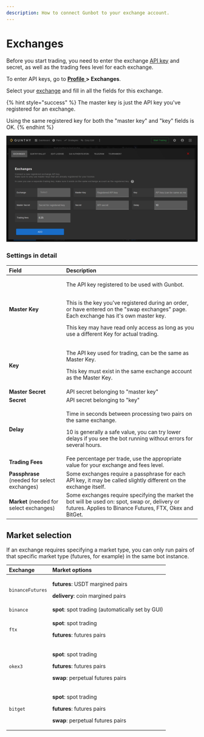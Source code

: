 ```yaml
---
description: How to connect Gunbot to your exchange account.
---
```


# Exchanges

Before you start trading, you need to enter the exchange [API key](../../about/supported-exchanges/creating-api-keys.md) and secret, as well as the trading fees level for each exchange.

To enter API keys, go to [**Profile** ](http://localhost:5000/profile)**&gt; Exchanges**.

Select your [exchange](../../about/supported-exchanges/) and fill in all the fields for this exchange.

{% hint style="success" %}
The master key is just the API key you've registered for an exchange.

Using the same registered key for both the "master key" and "key" fields is OK.
{% endhint %}

![](../../.gitbook/assets/image%20%286%29%20%281%29.png)

### Settings in detail

<table>
  <thead>
    <tr>
      <th style="text-align:left">Field</th>
      <th style="text-align:left">Description</th>
    </tr>
  </thead>
  <tbody>
    <tr>
      <td style="text-align:left"><b>Master Key</b>
      </td>
      <td style="text-align:left">
        <p>The API key registered to be used with Gunbot.</p>
        <p>
          <br />This is the key you&apos;ve registered during an order, or have entered
          on the &quot;swap exchanges&quot; page. Each exchange has it&apos;s own
          master key.
          <br />
        </p>
        <p>This key may have read only access as long as you use a different Key
          for actual trading.</p>
      </td>
    </tr>
    <tr>
      <td style="text-align:left"><b>Key</b>
      </td>
      <td style="text-align:left">
        <p>The API key used for trading, can be the same as Master Key.</p>
        <p>This key must exist in the same exchange account as the Master Key.</p>
      </td>
    </tr>
    <tr>
      <td style="text-align:left"><b>Master Secret</b>
      </td>
      <td style="text-align:left">API secret belonging to &quot;master key&quot;</td>
    </tr>
    <tr>
      <td style="text-align:left"><b>Secret</b>
      </td>
      <td style="text-align:left">API secret belonging to &quot;key&quot;</td>
    </tr>
    <tr>
      <td style="text-align:left"><b>Delay</b>
      </td>
      <td style="text-align:left">
        <p>Time in seconds between processing two pairs on the same exchange.</p>
        <p>10 is generally a safe value, you can try lower delays if you see the
          bot running without errors for several hours.</p>
      </td>
    </tr>
    <tr>
      <td style="text-align:left"><b>Trading Fees</b>
      </td>
      <td style="text-align:left">Fee percentage per trade, use the appropriate value for your exchange
        and fees level.</td>
    </tr>
    <tr>
      <td style="text-align:left"><b>Passphrase</b> (needed for select exchanges)</td>
      <td style="text-align:left">Some exchanges require a passphrase for each API key, it may be called
        slightly different on the exchange itself.</td>
    </tr>
    <tr>
      <td style="text-align:left"><b>Market</b> (needed for select exchanges)</td>
      <td style="text-align:left">Some exchanges require specifying the market the bot will be used on:
        spot, swap or, delivery or futures. Applies to Binance Futures, FTX, Okex
        and BitGet.</td>
    </tr>
  </tbody>
</table>

## Market selection

If an exchange requires specifying a market type, you can only run pairs of that specific market type \(futures, for example\) in the same bot instance.

<table>
  <thead>
    <tr>
      <th style="text-align:left">Exchange</th>
      <th style="text-align:left">Market options</th>
    </tr>
  </thead>
  <tbody>
    <tr>
      <td style="text-align:left"><code>binanceFutures</code>
      </td>
      <td style="text-align:left">
        <p><b>futures</b>: USDT margined pairs</p>
        <p><b>delivery</b>: coin margined pairs</p>
      </td>
    </tr>
    <tr>
      <td style="text-align:left"><code>binance</code>
      </td>
      <td style="text-align:left"><b>spot</b>: spot trading (automatically set by GUI)</td>
    </tr>
    <tr>
      <td style="text-align:left"><code>ftx</code>
      </td>
      <td style="text-align:left">
        <p><b>spot</b>: spot trading</p>
        <p><b>futures</b>: futures pairs</p>
      </td>
    </tr>
    <tr>
      <td style="text-align:left"><code>okex3</code>
      </td>
      <td style="text-align:left">
        <p><b>spot</b>: spot trading</p>
        <p><b>futures</b>: futures pairs</p>
        <p><b>swap</b>: perpetual futures pairs</p>
      </td>
    </tr>
    <tr>
      <td style="text-align:left"><code>bitget</code>
      </td>
      <td style="text-align:left">
        <p><b>spot</b>: spot trading</p>
        <p><b>futures</b>: futures pairs</p>
        <p><b>swap</b>: perpetual futures pairs</p>
      </td>
    </tr>
  </tbody>
</table>

